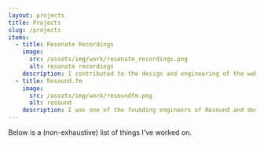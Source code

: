 ```yaml
---
layout: projects
title: Projects
slug: /projects
items:
  - title: Resonate Recordings
    image:
      src: /assets/img/work/resonate_recordings.png
      alt: resonate recordings
    description: I contributed to the design and engineering of the web app at Resonate Recordings, helping build an integrated platform for clients to interact with audio engineers. In addition to all general web development, I worked on optimizing and scaling the podcast analytics service.
  - title: Resound.fm
    image:
      src: /assets/img/work/resoundfm.png
      alt: resound
    description: I was one of the founding engineers of Resound and designed the system architecture for initial scale. We built a ML-powered audio/video editor in the web, lots of problems related to the efficient transport and playback of large files in the browser. I also worked on an inverse problem, turning <a href="https://en.wikipedia.org/wiki/Advanced_Authoring_Format" target="_blank">AAF files</a> into decision trees of user editing actions.
---
```


Below is a (non-exhaustive) list of things I've worked on.
<br />
<br />
